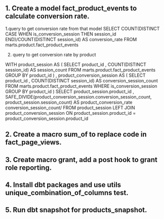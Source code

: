 ## 1. Create a model fact_product_events to calculate conversion rate. 
1.query to get conversion rate from that model
    SELECT
    COUNT(DISTINCT CASE WHEN is_conversion_session THEN session_id END)/COUNT(DISTINCT session_id) AS conversion_rate
    FROM marts.product.fact_product_events

2. query to get conversion rate by product

WITH product_session AS (
    SELECT product_id
    , COUNT(DISTINCT session_id) AS session_count
    FROM marts.product.fact_product_events
    GROUP BY product_id
)
, product_conversion_session AS (
    SELECT product_id
    , COUNT(DISTINCT session_id) AS conversion_session_count
    FROM marts.product.fact_product_events
    WHERE is_conversion_session
    GROUP BY product_id
)
    SELECT
    product_session.product_id
    , SAFE_DIVIDE(product_conversion_session.conversion_session_count, product_session.session_count) AS product_conversion_rate
    conversion_session_count/
    FROM product_session
    LEFT JOIN product_conversion_session
    ON product_session.product_id = product_conversion_session.product_id

## 2. Create a macro sum_of to replace code in fact_page_views.

## 3. Create macro grant, add a post hook to grant role reporting.

## 4. Install dbt packages and use utils unique_combination_of_columns test.

## 5. Run dbt snapshot for products_snapshot.